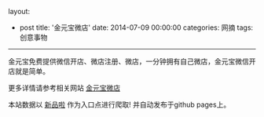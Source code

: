 layout: 
  - post 
title: '金元宝微店' 
date: 2014-07-09 00:00:00 
categories: 网摘 
tags: 创意事物 
---

金元宝免费提供微信开店、微店注册、微店，一分钟拥有自己微店，金元宝微信开店就是简单。  

更多详情请参考相关网站 [金元宝微店](http://www.jinyuanbao.cn/)  

本站数据以 [新品啦](http://xinpinla.com/) 作为入口点进行爬取! 并自动发布于github pages上。  

